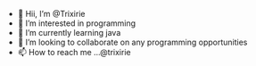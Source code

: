 - 👋 Hii, I’m @Trixirie
- 👀 I’m interested in programming
- 🌱 I’m currently learning java
- 💞️ I’m looking to collaborate on any programming opportunities
- 📫 How to reach me ...@trixirie

<!---
Trixirie/Trixirie is a ✨ special ✨ repository because its `README.md` (this file) appears on your GitHub profile.
You can click the Preview link to take a look at your changes.
--->
